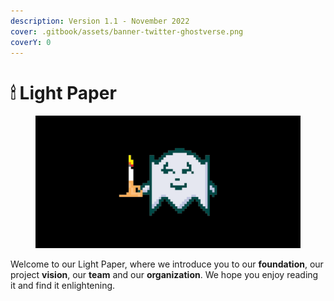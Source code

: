 ```yaml
---
description: Version 1.1 - November 2022
cover: .gitbook/assets/banner-twitter-ghostverse.png
coverY: 0
---
```


# 🕯 Light Paper

<figure><img src=".gitbook/assets/gitbook-social-1280-640.png" alt=""><figcaption></figcaption></figure>

Welcome to our Light Paper, where we introduce you to our **foundation**, our project **vision**, our **team** and our **organization**. We hope you enjoy reading it and find it enlightening.

